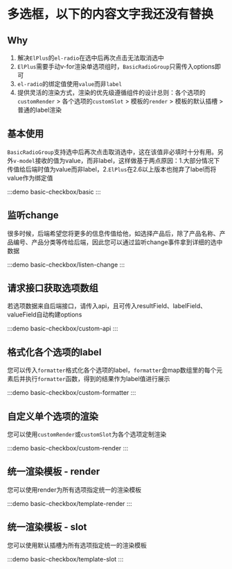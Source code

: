 # 多选框，以下的内容文字我还没有替换

## Why

1. 解决`ElPlus`的`el-radio`在选中后再次点击无法取消选中
2. `ElPlus`需要手动v-for渲染单选项组时，`BasicRadioGroup`只需传入options即可
3. `el-radio`的绑定值使用`value`而非`label`
4. 提供灵活的渲染方式，渲染的优先级遵循组件的设计总则：各个选项的`customRender` > 各个选项的`customSlot` > 模板的`render` > 模板的默认插槽 > 普通的label渲染

## 基本使用

`BasicRadioGroup`支持选中后再次点击取消选中，这在该值非必填时十分有用。另外`v-model`接收的值为value，而非label，这样做基于两点原因：1.大部分情况下传值给后端时值为value而非label，2.`ElPlus`在2.6以上版本也抛弃了label而将value作为绑定值

:::demo
basic-checkbox/basic
:::

## 监听change

很多时候，后端希望您将更多的信息传值给他，如选择产品后，除了产品名称、产品编号、产品分类等传给后端，因此您可以通过监听change事件拿到详细的选中数据

:::demo
basic-checkbox/listen-change
:::

## 请求接口获取选项数组

若选项数据来自后端接口，请传入api，且可传入resultField、labelField、valueField自动构建options

:::demo
basic-checkbox/custom-api
:::

## 格式化各个选项的label

您可以传入`formatter`格式化各个选项的label，`formatter`会map数组里的每个元素后并执行`formatter`函数，得到的结果作为label值进行展示

:::demo
basic-checkbox/custom-formatter
:::

## 自定义单个选项的渲染

您可以使用`customRender`或`customSlot`为各个选项定制渲染

:::demo
basic-checkbox/custom-render
:::

## 统一渲染模板 - render

您可以使用render为所有选项指定统一的渲染模板

:::demo
basic-checkbox/template-render
:::

## 统一渲染模板 - slot

您可以使用默认插槽为所有选项指定统一的渲染模板

:::demo
basic-checkbox/template-slot
:::
